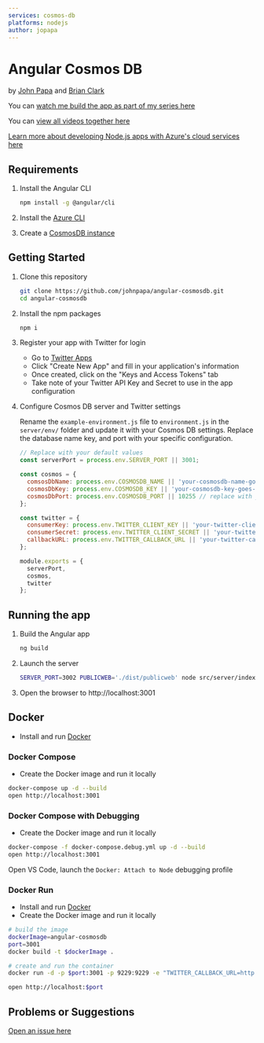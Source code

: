 ```yaml
---
services: cosmos-db
platforms: nodejs
author: jopapa
---
```


# Angular Cosmos DB

by [John Papa](http://twitter.com/john_papa) and [Brian Clark](http://twitter.com/_clarkio)

You can [watch me build the app as part of my series here](https://johnpapa.net/angular-cosmosdb-1/)

You can [view all videos together here](/VIDEOS.md)

[Learn more about developing Node.js apps with Azure's cloud services here](https://docs.microsoft.com/en-us/nodejs/azure)

## Requirements

1. Install the Angular CLI

    ```bash
    npm install -g @angular/cli
    ```

1. Install the [Azure CLI](https://docs.microsoft.com/en-us/cli/azure/install-azure-cli)

1. Create a [CosmosDB instance](https://docs.microsoft.com/en-us/azure/cosmos-db/tutorial-develop-mongodb-nodejs-part4)

## Getting Started

1. Clone this repository

    ```bash
    git clone https://github.com/johnpapa/angular-cosmosdb.git
    cd angular-cosmosdb
    ```

1. Install the npm packages

    ```bash
    npm i
    ```

1. Register your app with Twitter for login
    - Go to [Twitter Apps](https://apps.twitter.com/)
    - Click "Create New App" and fill in your application's information
    - Once created, click on the "Keys and Access Tokens" tab
    - Take note of your Twitter API Key and Secret to use in the app configuration

1. Configure Cosmos DB server and Twitter settings

    Rename the `example-environment.js` file to `environment.js` in the `server/env/` folder and update it with your Cosmos DB settings. Replace the database name key, and port with your specific configuration.

    ```javascript
    // Replace with your default values
    const serverPort = process.env.SERVER_PORT || 3001;

    const cosmos = {
      comsosDbName: process.env.COSMOSDB_NAME || 'your-cosmosdb-name-goes-here', //
      cosmosDbKey: process.env.COSMOSDB_KEY || 'your-cosmosdb-key-goes-here',
      cosmosDbPort: process.env.COSMOSDB_PORT || 10255 // replace with your port
    };

    const twitter = {
      consumerKey: process.env.TWITTER_CLIENT_KEY || 'your-twitter-client-key-goes-here',
      consumerSecret: process.env.TWITTER_CLIENT_SECRET || 'your-twitter-client-secret-goes-here',
      callbackURL: process.env.TWITTER_CALLBACK_URL || 'your-twitter-callback-url'
    };

    module.exports = {
      serverPort,
      cosmos,
      twitter
    };
    ```

## Running the app

1. Build the Angular app

    ```bash
    ng build
    ```

1. Launch the server

    ```bash
    SERVER_PORT=3002 PUBLICWEB='./dist/publicweb' node src/server/index.js
    ```

1. Open the browser to http://localhost:3001


## Docker

- Install and run [Docker](https://www.docker.com/community-edition)

### Docker Compose

- Create the Docker image and run it locally

```bash
docker-compose up -d --build
open http://localhost:3001
```

### Docker Compose with Debugging

- Create the Docker image and run it locally

```bash
docker-compose -f docker-compose.debug.yml up -d --build
open http://localhost:3001
```

Open VS Code, launch the `Docker: Attach to Node` debugging profile

### Docker Run

- Install and run [Docker](https://www.docker.com/community-edition)
- Create the Docker image and run it locally

```bash
# build the image
dockerImage=angular-cosmosdb
port=3001
docker build -t $dockerImage .

# create and run the container
docker run -d -p $port:3001 -p 9229:9229 -e "TWITTER_CALLBACK_URL=http://localhost:$port/api/auth/twitter/callback" $dockerImage

open http://localhost:$port
```

## Problems or Suggestions

[Open an issue here](https://github.com/johnpapa/angular-cosmos/issues)
